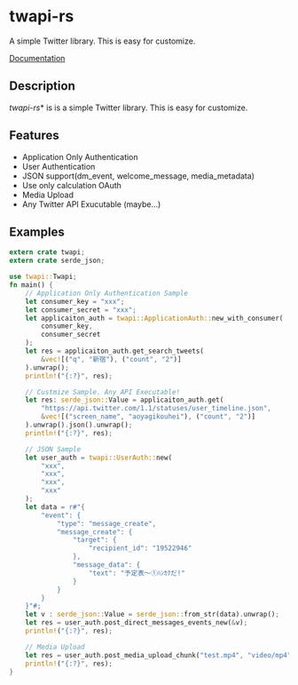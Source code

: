 # twapi-rs

A simple Twitter library. This is easy for customize.

[Documentation](https://docs.rs/twapi)

## Description

*twapi-rs** is is a simple Twitter library. This is easy for customize.

## Features
- Application Only Authentication
- User Authentication
- JSON support(dm_event, welcome_message, media_metadata)
- Use only calculation OAuth
- Media Upload
- Any Twitter API Exucutable (maybe...)

## Examples

```rust
extern crate twapi;
extern crate serde_json;

use twapi::Twapi;
fn main() {
    // Application Only Authentication Sample
    let consumer_key = "xxx";
    let consumer_secret = "xxx";
    let applicaiton_auth = twapi::ApplicationAuth::new_with_consumer(
        consumer_key,
        consumer_secret
    );
    let res = applicaiton_auth.get_search_tweets(
        &vec![("q", "新宿"), ("count", "2")]
    ).unwrap();
    println!("{:?}", res);

    // Custmize Sample. Any API Executable!
    let res: serde_json::Value = applicaiton_auth.get(
        "https://api.twitter.com/1.1/statuses/user_timeline.json",
        &vec![("screen_name", "aoyagikouhei"), ("count", "2")]
    ).unwrap().json().unwrap();
    println!("{:?}", res);

    // JSON Sample
    let user_auth = twapi::UserAuth::new(
        "xxx",
        "xxx",
        "xxx",
        "xxx"
    );
    let data = r#"{
        "event": {
            "type": "message_create",
            "message_create": {
                "target": {
                    "recipient_id": "19522946"
                },
                "message_data": {
                    "text": "予定表〜①ﾊﾝｶｸだ!"
                }
            }
        }
    }"#;
    let v : serde_json::Value = serde_json::from_str(data).unwrap();
    let res = user_auth.post_direct_messages_events_new(&v);
    println!("{:?}", res);

    // Media Upload
    let res = user_auth.post_media_upload_chunk("test.mp4", "video/mp4", "tweet_video", None);
    println!("{:?}", res);
}
```